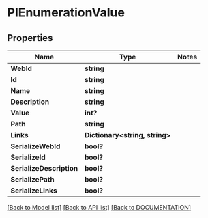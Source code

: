 # PIEnumerationValue

## Properties
Name | Type | Notes
------------ | ------------- | -------------
**WebId** | **string**
**Id** | **string**
**Name** | **string**
**Description** | **string**
**Value** | **int?**
**Path** | **string**
**Links** | **Dictionary<string, string>**
**SerializeWebId** | **bool?**
**SerializeId** | **bool?**
**SerializeDescription** | **bool?**
**SerializePath** | **bool?**
**SerializeLinks** | **bool?**

[[Back to Model list]](../../DOCUMENTATION.md#documentation-for-models) [[Back to API list]](../../DOCUMENTATION.md#documentation-for-api-endpoints) [[Back to DOCUMENTATION]](../../DOCUMENTATION.md)
